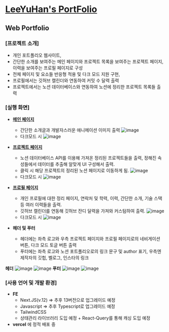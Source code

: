 # [LeeYuHan's PortFolio](https://next-portfolio-l0u0h0.vercel.app/projects)

## Web Portfolio

### [프로젝트 소개]

- 개인 포트폴리오 웹사이트,
- 간단한 소개를 보여주는 메인 페이지와 프로젝트 목록을 보여주는 프로젝트 페이지, 이력을 보여주는 프로필 페이지로 구성
- 전체 페이지 및 요소들 반응형 적용 및 다크 모드 지원 구현,
- 프로필에서는 깃허브 캘린더와 연동하여 커밋 수 달력 출력
- 프로젝트에서는 노션 데이터베이스와 연동하여 노션에 정리한 프로젝트 목록들 출력

### [실행 화면]

- [**메인 페이지**](https://next-portfolio-l0u0h0.vercel.app/)
  - 간단한 소개글과 개발자스러운 애니메이션 이미지 출력
![image](https://github.com/l0u0h0/next_portfolio/assets/72871841/3d9efa86-21c3-47ba-a95c-5df7cd31bc7a)
  - 다크모드 시
![image](https://github.com/l0u0h0/next_portfolio/assets/72871841/1c02c007-c5bf-4561-a2b8-042f2ae5be38)


- [**프로젝트 페이지**](https://next-portfolio-l0u0h0.vercel.app/projects)
  - 노션 데이터베이스 API를 이용해 가져온 정리된 프로젝트들을 출력, 정해진 속성들에서 데이터를 추출해 알맞게 UI 구성해서 출력.
  - 클릭 시 해당 프로젝트의 정리된 노션 페이지로 이동하게 됨.
![image](https://github.com/l0u0h0/next_portfolio/assets/72871841/571efbeb-65cf-46a9-8822-cbc8697988b9)
  - 다크모드 시
![image](https://github.com/l0u0h0/next_portfolio/assets/72871841/8bd8cdea-f991-4c5a-8a04-32d4b06a7c09)

- [**프로필 페이지**](https://next-portfolio-l0u0h0.vercel.app/profile)
  - 개인 프로필에 대한 정리 페이지, 연락처 및 학력, 이력, 간단한 소개, 기술 스택 등 여러 이력들을 출력.
  - 깃허브 캘린더를 연동해 깃허브 잔디 달력을 가져와 커스텀하여 출력.
![image](https://github.com/l0u0h0/next_portfolio/assets/72871841/4ac86554-bf46-40f0-bd83-a8f49f5a0494)
  - 다크모드 시
![image](https://github.com/l0u0h0/next_portfolio/assets/72871841/c296f62d-7600-444c-b5cc-927aa6a12867)

- **헤더 및 푸터**
  - 헤더에는 좌측 로고와 우측 프로젝트 페이지와 프로필 페이지로의 네비게이션 버튼, 다크 모드 토글 버튼 출력
  - 푸터에는 좌측 로고와 노션 포트폴리오로의 링크 문구 및 author 표기, 우측엔 제작자의 깃헙, 벨로그, 인스타의 링크

**헤더**
![image](https://github.com/l0u0h0/next_portfolio/assets/72871841/22370eb5-7ea0-4afd-9002-59f5682be45c)
![image](https://github.com/l0u0h0/next_portfolio/assets/72871841/e5ea076a-d060-42bc-bcfe-592f549c8492)
**푸터**
![image](https://github.com/l0u0h0/next_portfolio/assets/72871841/c5ebc283-8f58-48c1-8c1e-051103095b80)
![image](https://github.com/l0u0h0/next_portfolio/assets/72871841/c97a6e7a-68ce-452f-ab96-d5c7612a4346)

### [사용 언어 및 개발 환경]

- **FE**
  - Next.JS(v.12) => 추후 13버전으로 업그레이드 예정
  - Javascript => 추후 Typescript로 업그레이드 예정
  - TailwindCSS
  - 상태관리 라이브러리 도입 예정 + React-Query를 통해 캐싱 도입 예정
- **vercel** 에 정적 배포 중
